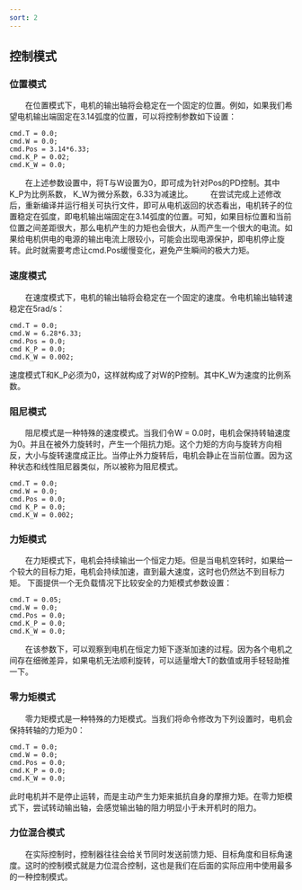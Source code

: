 ```yaml
---
sort: 2
---
```


## 控制模式
### 位置模式
&emsp;&emsp;在位置模式下，电机的输出轴将会稳定在一个固定的位置。例如，如果我们希望电机输出端固定在3.14弧度的位置，可以将控制参数如下设置：
```
cmd.T = 0.0; 
cmd.W = 0.0;
cmd.Pos = 3.14*6.33;
cmd.K_P = 0.02;
cmd.K_W = 0.0;
```
&emsp;&emsp;在上述参数设置中，将T与W设置为0，即可成为针对Pos的PD控制。其中K_P为比例系数， K_W为微分系数，6.33为减速比。
&emsp;&emsp;在尝试完成上述修改后，重新编译并运行相关可执行文件，即可从电机返回的状态看出，电机转子的位置稳定在弧度，即电机输出端固定在3.14弧度的位置。可知，如果目标位置和当前位置之间差距很大，那么电机产生的力矩也会很大，从而产生一个很大的电流。如果给电机供电的电源的输出电流上限较小，可能会出现电源保护，即电机停止旋转。此时就需要考虑让cmd.Pos缓慢变化，避免产生瞬间的极大力矩。

### 速度模式
&emsp;&emsp;在速度模式下，电机的输出轴将会稳定在一个固定的速度。令电机输出轴转速稳定在5rad/s：
```
cmd.T = 0.0;
cmd.W = 6.28*6.33;
cmd.Pos = 0.0;
cmd K_P = 0.0;
cmd.K_W = 0.002;
```
速度模式T和K_P必须为0，这样就构成了对W的P控制。其中K_W为速度的比例系数。

### 阻尼模式
&emsp;&emsp;阻尼模式是一种特殊的速度模式。当我们令W = 0.0时，电机会保持转轴速度为0。并且在被外力旋转时，产生一个阻抗力矩。这个力矩的方向与旋转方向相反，大小与旋转速度成正比。当停止外力旋转后，电机会静止在当前位置。因为这种状态和线性阻尼器类似，所以被称为阻尼模式。
```
cmd.T = 0.0;
cmd.W = 0.0;
cmd.Pos = 0.0;
cmd K_P = 0.0;
cmd.K_W = 0.002;
```

### 力矩模式
&emsp;&emsp;在力矩模式下，电机会持续输出一个恒定力矩。但是当电机空转时，如果给一个较大的目标力矩，电机会持续加速，直到最大速度，这时也仍然达不到目标力矩。
下面提供一个无负载情况下比较安全的力矩模式参数设置：
```
cmd.T = 0.05;
cmd.W = 0.0;
cmd.Pos = 0.0;
cmd.K_P = 0.0;
cmd.K_W = 0.0;
```
&emsp;&emsp;在该参数下，可以观察到电机在恒定力矩下逐渐加速的过程。因为各个电机之间存在细微差异，如果电机无法顺利旋转，可以适量增大T的数值或用手轻轻助推一下。

### 零力矩模式
&emsp;&emsp;零力矩模式是一种特殊的力矩模式。当我们将命令修改为下列设置时，电机会保持转轴的力矩为0：
```
cmd.T = 0.0;
cmd.W = 0.0;
cmd.Pos = 0.0;
cmd.K_P = 0.0;
cmd.K_W = 0.0;
```
此时电机并不是停止运转，而是主动产生力矩来抵抗自身的摩擦力矩。在零力矩模式下，尝试转动输出轴，会感觉输出轴的阻力明显小于未开机时的阻力。

### 力位混合模式
&emsp;&emsp;在实际控制时，控制器往往会给关节同时发送前馈力矩、目标角度和目标角速度。这时的控制模式就是力位混合控制，这也是我们在后面的实际应用中使用最多的一种控制模式。
